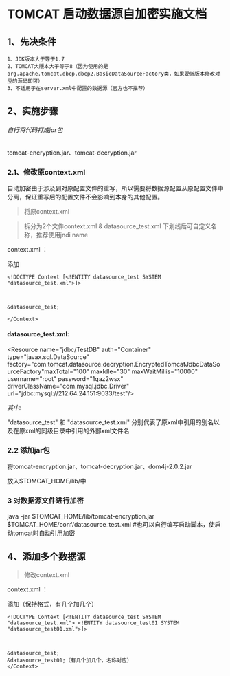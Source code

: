 # TOMCAT 启动数据源自加密实施文档
 
## 1、先决条件

    1、JDK版本大于等于1.7
    2、TOMCAT大版本大于等于8（因为使用的是org.apache.tomcat.dbcp.dbcp2.BasicDataSourceFactory类，如果要低版本修改对应的源码即可）
    3、不适用于在server.xml中配置的数据源（官方也不推荐）

## 2、实施步骤

######  自行将代码打成jar包
tomcat-encryption.jar、tomcat-decryption.jar

### 2.1、修改原context.xml

自动加密由于涉及到对原配置文件的重写，所以需要将数据源配置从原配置文件中分离，保证重写后的配置文件不会影响到本身的其他配置。

> 将原context.xml


> 拆分为2个文件context.xml & datasource_test.xml 下划线后可自定义名称，推荐使用jndi name

context.xml ：

<?xml version="1.0" encoding="UTF-8"?>

添加
```
<!DOCTYPE Context [<!ENTITY datasource_test SYSTEM "datasource_test.xml">]>



&datasource_test;

</Context>
```

#### datasource_test.xml:

<?xml version="1.0" encoding="UTF-8"?>

<Resource name="jdbc/TestDB" auth="Container" type="javax.sql.DataSource" factory="com.tomcat.datasource.decryption.EncryptedTomcatJdbcDataSourceFactory"maxTotal="100" maxIdle="30" maxWaitMillis="10000" username="root" password="1qaz2wsx" driverClassName="com.mysql.jdbc.Driver" url="jdbc:mysql://212.64.24.151:9033/test"/>

<i>其中:</i>

"datasource_test" 和 "datasource_test.xml" 分别代表了原xml中引用的别名以及在原xml的同级目录中引用的外部xml文件名

    
### 2.2 添加jar包

将tomcat-encryption.jar、tomcat-decryption.jar、dom4j-2.0.2.jar

放入$TOMCAT_HOME/lib/中

### 3 对数据源文件进行加密

java -jar $TOMCAT_HOME/lib/tomcat-encryption.jar $TOMCAT_HOME/conf/datasource_test.xml
#也可以自行编写启动脚本，使启动tomcat时自动引用加密


## 4、添加多个数据源
> 修改context.xml

context.xml ：

<?xml version="1.0" encoding="UTF-8"?>

添加（保持<!ENTITY datasource_test SYSTEM "datasource_test.xml">格式，有几个加几个）
```
<!DOCTYPE Context [<!ENTITY datasource_test SYSTEM "datasource_test.xml"> <!ENTITY datasource_test01 SYSTEM "datasource_test01.xml">]>



&datasource_test;
&datasource_test01;（有几个加几个，名称对应）
</Context>
```
